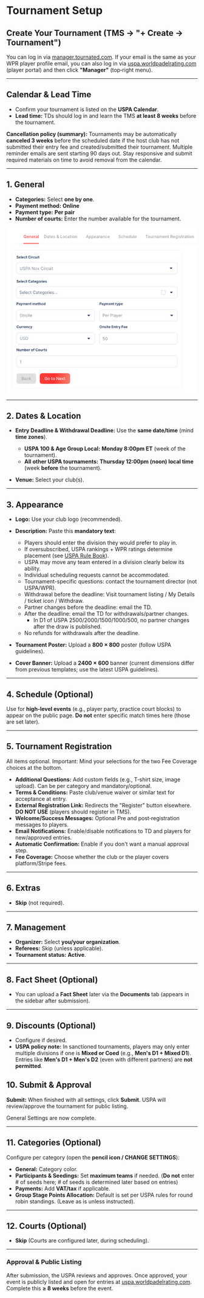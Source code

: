 # Tournament Setup

## Create Your Tournament (TMS → "+ Create → Tournament")

You can log in via [manager.tournated.com](https://manager.tournated.com). If your email is the same as your WPR player profile email, you can also log in via [uspa.worldpadelrating.com](https://uspa.worldpadelrating.com) (player portal) and then click **"Manager"** (top‑right menu).

---

## Calendar & Lead Time

* Confirm your tournament is listed on the **USPA Calendar**.
* **Lead time:** TDs should log in and learn the TMS **at least 8 weeks** before the tournament.

**Cancellation policy (summary):** Tournaments may be automatically **canceled 3 weeks** before the scheduled date if the host club has not submitted their entry fee and created/submitted their tournament. Multiple reminder emails are sent starting 90 days out. Stay responsive and submit required materials on time to avoid removal from the calendar.

---

## 1. General

* **Categories:** Select **one by one**.
* **Payment method:** **Online**
* **Payment type:** **Per pair**
* **Number of courts:** Enter the number available for the tournament.

![GeneralImage](<../.gitbook/assets/screen_1.png>)

---

## 2. Dates & Location

* **Entry Deadline & Withdrawal Deadline:** Use the **same date/time** (mind **time zones**).

  * **USPA 100 & Age Group Local:** **Monday 8:00pm ET** (week of the tournament).
  * **All other USPA tournaments:** **Thursday 12:00pm (noon) local time** (week **before** the tournament).
* **Venue:** Select your club(s).

---

## 3. Appearance

* **Logo:** Use your club logo (recommended).

* **Description:** Paste this **mandatory text**:

  * Players should enter the division they would prefer to play in.
  * If oversubscribed, USPA rankings + WPR ratings determine placement (see [USPA Rule Book](https://padelusa.org/competition/rules-and-regulations/)).
  * USPA may move any team entered in a division clearly below its ability.
  * Individual scheduling requests cannot be accommodated.
  * Tournament-specific questions: contact the tournament director (not USPA/WPR).
  * Withdrawal before the deadline: Visit tournament listing / My Details / ticket icon / Withdraw.
  * Partner changes before the deadline: email the TD.
  * After the deadline: email the TD for withdrawals/partner changes.
    * In D1 of USPA 2500/2000/1500/1000/500, no partner changes after the draw is published.
  * No refunds for withdrawals after the deadline.

* **Tournament Poster:** Upload a **800 × 800** poster (follow USPA guidelines).

* **Cover Banner:** Upload a **2400 × 600** banner (current dimensions differ from previous templates; use the latest USPA guidelines).

---

## 4. Schedule (Optional)

Use for **high‑level events** (e.g., player party, practice court blocks) to appear on the public page. **Do not** enter specific match times here (those are set later).

---

## 5. Tournament Registration

All items optional. Important: Mind your selections for the two Fee Coverage choices at the bottom.

* **Additional Questions:** Add custom fields (e.g., T‑shirt size, image upload). Can be per category and mandatory/optional.
* **Terms & Conditions:** Paste club/venue waiver or similar text for acceptance at entry.
* **External Registration Link:** Redirects the "Register" button elsewhere. **DO NOT USE** (players should register in TMS).
* **Welcome/Success Messages:** Optional Pre and post‑registration messages to players.
* **Email Notifications:** Enable/disable notifications to TD and players for new/approved entries.
* **Automatic Confirmation:** Enable if you don't want a manual approval step.
* **Fee Coverage:** Choose whether the club or the player covers platform/Stripe fees.

---

## 6. Extras

* **Skip** (not required).

---

## 7. Management

* **Organizer:** Select **you/your organization**.
* **Referees:** Skip (unless applicable).
* **Tournament status:** **Active**.

---

## 8. Fact Sheet (Optional)

* You can upload a **Fact Sheet** later via the **Documents** tab (appears in the sidebar after submission).

---

## 9. Discounts (Optional)

* Configure if desired.
* **USPA policy note:** In sanctioned tournaments, players may only enter multiple divisions if one is **Mixed or Coed** (e.g., **Men's D1 + Mixed D1**). Entries like **Men's D1 + Men's D2** (even with different partners) are **not permitted**.


## 10. Submit & Approval

**Submit:** When finished with all settings, click **Submit**. USPA will review/approve the tournament for public listing.

General Settings are now complete.

---

## 11. Categories (Optional)

Configure per category (open the **pencil icon / CHANGE SETTINGS**):

* **General:** Category color.
* **Participants & Seedings:** Set **maximum teams** if needed. (**Do not** enter # of seeds here; # of seeds is determined later based on entries)
* **Payments:** Add **VAT/tax** if applicable.
* **Group Stage Points Allocation:** Default is set per USPA rules for round robin standings. (Leave as is unless instructed).

---

## 12. Courts (Optional)

* **Skip** (Courts are configured later, during scheduling).

---


### Approval & Public Listing

After submission, the USPA reviews and approves. Once approved, your event is publicly listed and open for entries at [uspa.worldpadelrating.com](https://uspa.worldpadelrating.com). Complete this **≥ 8 weeks** before the event.
